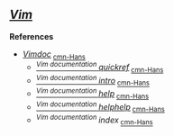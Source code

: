 ## [*Vim*](http://vim.org/)

**References**
- [*Vimdoc*](http://vimdoc.sf.net/)<sub> [cmn-Hans](http://vimcdoc.sf.net/)</sub>
    - [<sup>*Vim documentation* </sup>*quickref*](http://vimdoc.sf.net/htmldoc/quickref.html)<sub> [cmn-Hans](http://vimcdoc.sf.net/doc/quickref.html)</sub>
    - [<sup>*Vim documentation* </sup>*intro*](http://vimdoc.sf.net/htmldoc/intro.html)<sub> [cmn-Hans](http://vimcdoc.sf.net/doc/intro.html)</sub>
    - [<sup>*Vim documentation* </sup>*help*](http://vimdoc.sf.net/htmldoc/help.html)<sub> [cmn-Hans](http://vimcdoc.sf.net/doc/help.html)</sub>
    - [<sup>*Vim documentation* </sup>*helphelp*](http://vimdoc.sf.net/htmldoc/helphelp.html)<sub> [cmn-Hans](http://vimcdoc.sf.net/doc/helphelp.html)</sub>
    - <sup>*Vim documentation* </sup>*index*<sub> [cmn-Hans](http://vimcdoc.sf.net/doc/index.html)</sub>
